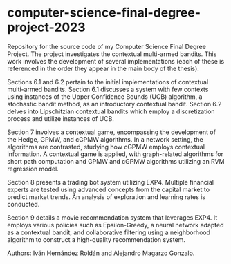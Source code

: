# computer-science-final-degree-project-2023
Repository for the source code of my Computer Science Final Degree Project. The project investigates the contextual multi-armed bandits.
This work involves the development of several implementations (each of these is referenced in the order they appear in the main body of the thesis):

Sections 6.1 and 6.2 pertain to the initial implementations of contextual multi-armed bandits.
Section 6.1 discusses a system with few contexts using instances of the Upper Confidence Bounds (UCB) algorithm, a stochastic bandit method, as an introductory contextual bandit.
Section 6.2 delves into Lipschitzian contextual bandits which employ a discretization process and utilize instances of UCB.

Section 7 involves a contextual game, encompassing the development of the Hedge, GPMW, and cGPMW algorithms. In a network setting, the algorithms are contrasted, studying how cGPMW employs contextual information. A contextual game is applied, with graph-related algorithms for short path computation and GPMW and cGPMW algorithms utilizing an RVM regression model.

Section 8 presents a trading bot system utilizing EXP4. Multiple financial experts are tested using advanced concepts from the capital market to predict market trends. An analysis of exploration and learning rates is conducted.

Section 9 details a movie recommendation system that leverages EXP4. It employs various policies such as Epsilon-Greedy, a neural network adapted as a contextual bandit, and collaborative filtering using a neighborhood algorithm to construct a high-quality recommendation system.

Authors: Iván Hernández Roldán and Alejandro Magarzo Gonzalo.

